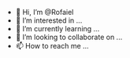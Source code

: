 - 👋 Hi, I’m @Rofaiel
- 👀 I’m interested in ...
- 🌱 I’m currently learning ...
- 💞️ I’m looking to collaborate on ...
- 📫 How to reach me ...

<!---
Rofaiel/Rofaiel is a ✨ special ✨ repository because its `README.md` (this file) appears on your GitHub profile.
You can click the Preview link to take a look at your changes.
--->
